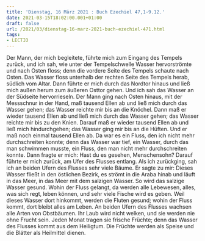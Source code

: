 ```yaml
---
title: 'Dienstag, 16 März 2021 : Buch Ezechiel 47,1-9.12.'
date: 2021-03-15T18:02:00.001+01:00
draft: false
url: /2021/03/dienstag-16-marz-2021-buch-ezechiel-471.html
tags: 
- LECTIO
---
```


Der Mann, der mich begleitete, führte mich zum Eingang des Tempels zurück, und ich sah, wie unter der Tempelschwelle Wasser hervorströmte und nach Osten floss; denn die vordere Seite des Tempels schaute nach Osten. Das Wasser floss unterhalb der rechten Seite des Tempels herab, südlich vom Altar. Dann führte er mich durch das Nordtor hinaus und ließ mich außen herum zum äußeren Osttor gehen. Und ich sah das Wasser an der Südseite hervorrieseln. Der Mann ging nach Osten hinaus, mit der Messschnur in der Hand, maß tausend Ellen ab und ließ mich durch das Wasser gehen; das Wasser reichte mir bis an die Knöchel. Dann maß er wieder tausend Ellen ab und ließ mich durch das Wasser gehen; das Wasser reichte mir bis zu den Knien. Darauf maß er wieder tausend Ellen ab und ließ mich hindurchgehen; das Wasser ging mir bis an die Hüften. Und er maß noch einmal tausend Ellen ab. Da war es ein Fluss, den ich nicht mehr durchschreiten konnte; denn das Wasser war tief, ein Wasser, durch das man schwimmen musste, ein Fluss, den man nicht mehr durchschreiten konnte. Dann fragte er mich: Hast du es gesehen, Menschensohn? Darauf führte er mich zurück, am Ufer des Flusses entlang. Als ich zurückging, sah ich an beiden Ufern des Flusses sehr viele Bäume. Er sagte zu mir: Dieses Wasser fließt in den östlichen Bezirk, es strömt in die Araba hinab und läuft in das Meer, in das Meer mit dem salzigen Wasser. So wird das salzige Wasser gesund. Wohin der Fluss gelangt, da werden alle Lebewesen, alles, was sich regt, leben können, und sehr viele Fische wird es geben. Weil dieses Wasser dort hinkommt, werden die Fluten gesund; wohin der Fluss kommt, dort bleibt alles am Leben. An beiden Ufern des Flusses wachsen alle Arten von Obstbäumen. Ihr Laub wird nicht welken, und sie werden nie ohne Frucht sein. Jeden Monat tragen sie frische Früchte; denn das Wasser des Flusses kommt aus dem Heiligtum. Die Früchte werden als Speise und die Blätter als Heilmittel dienen.